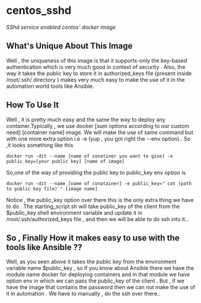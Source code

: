 # centos_sshd
*SShd service enabled centos' docker image*
## What's Unique About This Image 
Well , the uniqueness of this image is that it supports-only the key-based authentication which is very much good in context of security . Also, the way it takes the public key to store it in authorized_keys file (present inside /root/.ssh/ directory ) makes very much easy to make the use of it in the automation world tools like Ansible. 

##  How To Use It 
Well , it is pretty much easy and the same the way to deploy any container.Typically , we use docker [sum options according to our custom need] [container name] image. We will make the use of same command but with one more extra option i.e -e (yup , you got right the --env option).. So ,it looks something like this
```
docker run -dit --name [name of conatiner you want to give] -e public_key=[your public key] [name of image] 
```
So,one of the way of providing the public key to public_key env option is
```
docker run -dit --name [name of conatainer] -e public_key="`cat (path to public key file)`" [image name]
```
Notice , the public_key option over there this is the only extra thing we have to do . The starting_script.sh will take public_key of the client from the $public_key shell environment variable and update it in /root/.ssh/authorized_keys file , and then we will be able to do ssh into it...
## So , Finally How it makes easy to use with the tools like Ansible ??
Well, as you seen above it takes the public key from the environment variable name $public_key , so if you know about Ansible there we have the module name docker for deploying containers and in that module we have option env in which we can pass the public_key of the client . But , if we have the image that contains the password then we can not make the use of it in automation . We have to manually , do the ssh over there.. 
